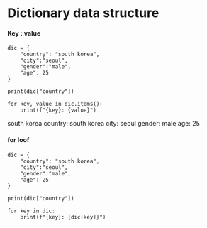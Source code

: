 Dictionary data structure
===
#### Key : value
```
dic = {
    "country": "south korea",
    "city":"seoul",
    "gender":"male",
    "age": 25
}

print(dic["country"])

for key, value in dic.items():
    print(f"{key}: {value}")
```
south korea
country: south korea
city: seoul
gender: male
age: 25

#### for loof
```
dic = {
    "country": "south korea",
    "city":"seoul",
    "gender":"male",
    "age": 25
}

print(dic["country"])

for key in dic:
    print(f"{key}: {dic[key]}")
```

